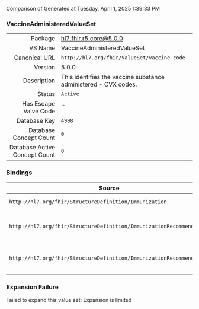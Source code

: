 Comparison of 
Generated at Tuesday, April 1, 2025 1:39:33 PM

### VaccineAdministeredValueSet

|      |     |
| ---: | --- |
| Package | hl7.fhir.r5.core@5.0.0 |
| VS Name | VaccineAdministeredValueSet |
| Canonical URL | `http://hl7.org/fhir/ValueSet/vaccine-code` |
| Version | 5.0.0 |
| Description | This identifies the vaccine substance administered - CVX codes. |
| Status | `Active` |
| Has Escape Valve Code | `` |
| Database Key | `4998` |
| Database Concept Count | `0` |
| Database Active Concept Count | `0` |
### Bindings

| Source | Element | Binding | Strength | Element Short |
| ------ | ------- | ------- | -------- | ------------- |
| `http://hl7.org/fhir/StructureDefinition/Immunization` | `Immunization.vaccineCode` | `http://hl7.org/fhir/ValueSet/vaccine-code` | `Example` | Vaccine administered |
| `http://hl7.org/fhir/StructureDefinition/ImmunizationRecommendation` | `ImmunizationRecommendation.recommendation.vaccineCode` | `http://hl7.org/fhir/ValueSet/vaccine-code` | `Example` | Vaccine  or vaccine group recommendation applies to |
| `http://hl7.org/fhir/StructureDefinition/ImmunizationRecommendation` | `ImmunizationRecommendation.recommendation.contraindicatedVaccineCode` | `http://hl7.org/fhir/ValueSet/vaccine-code` | `Example` | Vaccine which is contraindicated to fulfill the recommendation |

### Expansion Failure

Failed to expand this value set: Expansion is limited
